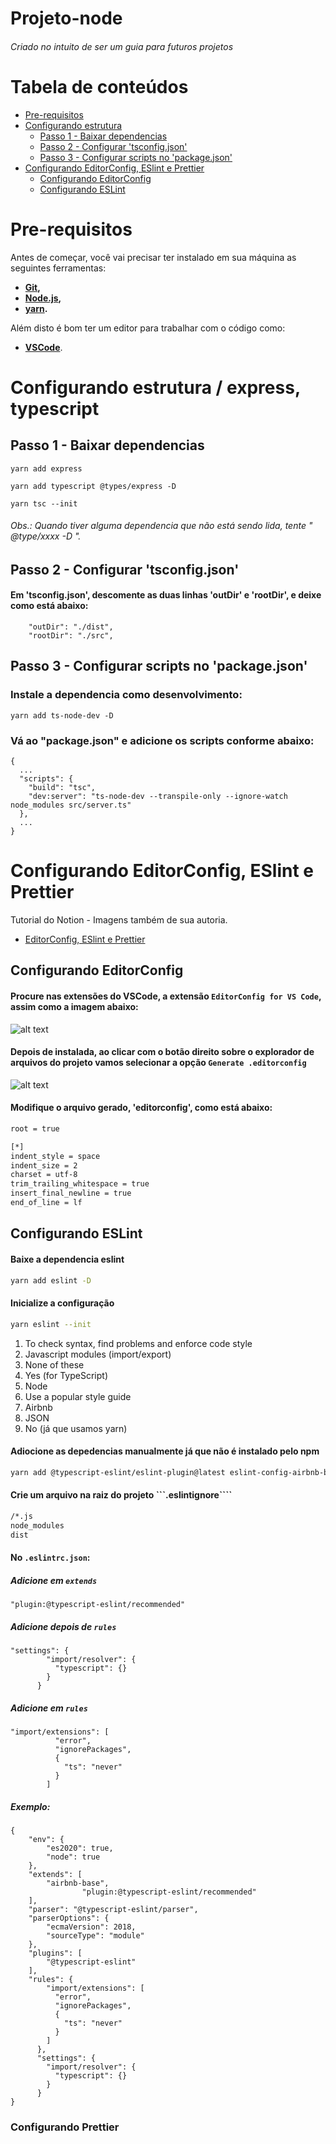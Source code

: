 # Projeto-node
###### Criado no intuito de ser um guia para futuros projetos


Tabela de conteúdos
====================
<!--ts-->
  * [Pre-requisitos](#ancora1)
  * [Configurando estrutura](#ancora2)
      * [Passo 1 - Baixar dependencias](#ancora2.1)
      * [Passo 2 - Configurar 'tsconfig.json'](#ancora2.2)
      * [Passo 3 - Configurar scripts no 'package.json'](#ancora2.3)
  * [Configurando EditorConfig, ESlint e Prettier](#ancora3)
      * [Configurando EditorConfig](#ancora3.1)
      * [Configurando ESLint](#ancora3.2)
<!--te-->

<a id="ancora1"></a>
# Pre-requisitos

Antes de começar, você vai precisar ter instalado em sua máquina as seguintes ferramentas:

* <b> [Git](https://git-scm.com),
* [Node.js](https://nodejs.org/en/),
* [yarn](https://classic.yarnpkg.com/en/docs/install/#windows-stable).
</b>

Além disto é bom ter um editor para trabalhar com o código como:
* <b>[VSCode](https://code.visualstudio.com/)</b>.


<a id="ancora2"></a>
# Configurando estrutura / express, typescript

<a id="ancora2.1"></a>
## Passo 1 - Baixar dependencias

```
yarn add express
```
```
yarn add typescript @types/express -D
```
```
yarn tsc --init
```

<a id="ancora2.1Obs"></a>
###### Obs.: Quando tiver alguma dependencia que não está sendo lida, tente " @type/xxxx -D ".

<a id="ancora2.2"></a>
## Passo 2 - Configurar 'tsconfig.json'

#### Em 'tsconfig.json', descomente as duas linhas 'outDir' e 'rootDir', e deixe como está abaixo:

```
    "outDir": "./dist",
    "rootDir": "./src",
```

<a id="ancora2.3"></a>
## Passo 3 - Configurar scripts no 'package.json'

### Instale a dependencia como desenvolvimento:

```
yarn add ts-node-dev -D
```

### Vá ao "package.json" e adicione os scripts conforme abaixo:

```
{
  ...
  "scripts": {
    "build": "tsc",
    "dev:server": "ts-node-dev --transpile-only --ignore-watch node_modules src/server.ts"
  },
  ...
}
```

<a id="ancora3"></a>
# Configurando EditorConfig, ESlint e Prettier

Tutorial do Notion - Imagens também de sua autoria.
* [EditorConfig, ESlint e Prettier](https://www.notion.so/Padr-es-de-projeto-com-ESLint-Prettier-e-EditorConfig-0b57b47a24724c859c0cf226aa0cc3a7)

<a id="ancora3.1"></a>
## Configurando EditorConfig

#### Procure nas extensões do VSCode, a extensão ```EditorConfig for VS Code```, assim como a imagem abaixo:

![alt text](https://www.notion.so/image/https%3A%2F%2Fs3-us-west-2.amazonaws.com%2Fsecure.notion-static.com%2F2184e361-42b6-4019-9d21-0ac456021f02%2Fi1.png?table=block&id=ad3f8cf0-d41f-4f2a-a46f-ddbb1b16c603&width=2750&userId=&cache=v2)

#### Depois de instalada, ao clicar com o botão direito sobre o explorador de arquivos do projeto vamos selecionar a opção ```Generate .editorconfig```

![alt text](https://s3.us-west-2.amazonaws.com/secure.notion-static.com/633a1f68-af6a-4eaf-849e-66f6cc1acae7/editorConfig.gif?X-Amz-Algorithm=AWS4-HMAC-SHA256&X-Amz-Credential=AKIAT73L2G45O3KS52Y5%2F20201218%2Fus-west-2%2Fs3%2Faws4_request&X-Amz-Date=20201218T120758Z&X-Amz-Expires=86400&X-Amz-Signature=b547492f1347bf173328cd2a51c299d7ce9e297475648a398a31e9871d1ab524&X-Amz-SignedHeaders=host)

#### Modifique o arquivo gerado, 'editorconfig', como está abaixo:

```bash
root = true

[*]
indent_style = space
indent_size = 2
charset = utf-8
trim_trailing_whitespace = true
insert_final_newline = true
end_of_line = lf
```

<a id="ancora3.2"></a>
## Configurando ESLint

#### Baixe a dependencia eslint

```bash
yarn add eslint -D
```

#### Inicialize a configuração

```bash
yarn eslint --init
```

1. To check syntax, find problems and enforce code style
2. Javascript modules (import/export)
3. None of these
4. Yes (for TypeScript)
5. Node
6. Use a popular style guide
7. Airbnb
8. JSON
9. No (já que usamos yarn)

#### Adiocione as depedencias manualmente já que não é instalado pelo npm

```bash
yarn add @typescript-eslint/eslint-plugin@latest eslint-config-airbnb-base@latest eslint-plugin-import@^2.21.2 @typescript-eslint/parser@latest -D
```

#### Crie um arquivo na raiz do projeto ```.eslintignore````

```bash
/*.js
node_modules
dist
```

#### No ```.eslintrc.json```:

##### Adicione em ```extends```

```
"plugin:@typescript-eslint/recommended"
```

##### Adicione depois de ```rules```

```
"settings": {
	    "import/resolver": {
	      "typescript": {}
	    }
	  }
```

##### Adicione em ```rules```

```
"import/extensions": [
	      "error",
	      "ignorePackages",
	      {
	        "ts": "never"
	      }
	    ]
```

##### Exemplo:

```
{
    "env": {
        "es2020": true,
        "node": true
    },
    "extends": [
        "airbnb-base",
				"plugin:@typescript-eslint/recommended"
    ],
    "parser": "@typescript-eslint/parser",
    "parserOptions": {
        "ecmaVersion": 2018,
        "sourceType": "module"
    },
    "plugins": [
        "@typescript-eslint"
    ],
    "rules": {
	   	"import/extensions": [
	      "error",
	      "ignorePackages",
	      {
	        "ts": "never"
	      }
	    ]
	  },
	  "settings": {
	    "import/resolver": {
	      "typescript": {}
	    }
	  }
}
```

### Configurando Prettier
